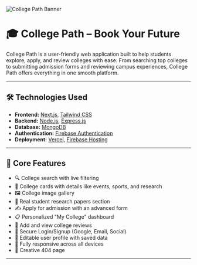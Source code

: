 ![College Path Banner](https://your-image-link-here.com/banner.png)

# 🎓 College Path – Book Your Future

College Path is a user-friendly web application built to help students explore, apply, and review colleges with ease. From searching top colleges to submitting admission forms and reviewing campus experiences, College Path offers everything in one smooth platform.

---

## 🛠️ Technologies Used

- **Frontend:** [Next.js](https://nextjs.org/), [Tailwind CSS](https://tailwindcss.com/)
- **Backend:** [Node.js](https://nodejs.org/), [Express.js](https://expressjs.com/)
- **Database:** [MongoDB](https://www.mongodb.com/)
- **Authentication:** [Firebase Authentication](https://firebase.google.com/products/auth)
- **Deployment:** [Vercel](https://vercel.com/), [Firebase Hosting](https://firebase.google.com/products/hosting)

---

## 🚀 Core Features

- 🔍 College search with live filtering
- 🏫 College cards with details like events, sports, and research
- 🖼️ College image gallery
- 📄 Real student research papers section
- ✍️ Apply for admission with an advanced form
- 📋 Personalized "My College" dashboard
- 💬 Add and view college reviews
- 🔐 Secure Login/Signup (Google, Email, Social)
- 👤 Editable user profile with saved data
- 📱 Fully responsive across all devices
- 🎨 Creative 404 page

--- 